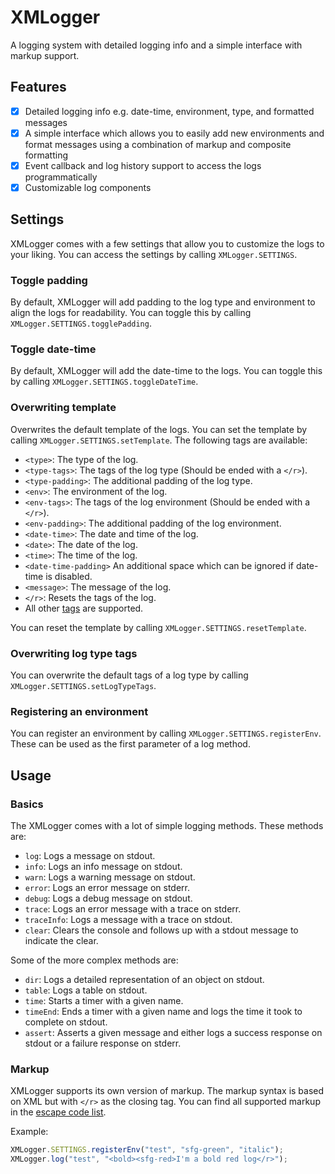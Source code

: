 # XMLogger

A logging system with detailed logging info and a simple interface with markup support.

## Features

- [x] Detailed logging info e.g. date-time, environment, type, and formatted messages
- [x] A simple interface which allows you to easily add new environments and format messages using a combination of markup and composite formatting
- [x] Event callback and log history support to access the logs programmatically
- [x] Customizable log components

## Settings

XMLogger comes with a few settings that allow you to customize the logs to your liking. You can access the settings by calling `XMLogger.SETTINGS`.

### Toggle padding

By default, XMLogger will add padding to the log type and environment to align the logs for readability. You can toggle this by calling `XMLogger.SETTINGS.togglePadding`.

### Toggle date-time

By default, XMLogger will add the date-time to the logs. You can toggle this by calling `XMLogger.SETTINGS.toggleDateTime`.

### Overwriting template

Overwrites the default template of the logs. You can set the template by calling `XMLogger.SETTINGS.setTemplate`. The following tags are available:

- `<type>`: The type of the log.
- `<type-tags>`: The tags of the log type (Should be ended with a `</r>`).
- `<type-padding>`: The additional padding of the log type.
- `<env>`: The environment of the log.
- `<env-tags>`: The tags of the log environment (Should be ended with a `</r>`).
- `<env-padding>`: The additional padding of the log environment.
- `<date-time>`: The date and time of the log.
- `<date>`: The date of the log.
- `<time>`: The time of the log.
- `<date-time-padding>` An additional space which can be ignored if date-time is disabled.
- `<message>`: The message of the log.
- `</r>`: Resets the tags of the log.
- All other [tags](src/statics/EscapeCodeList.ts) are supported.

You can reset the template by calling `XMLogger.SETTINGS.resetTemplate`.

### Overwriting log type tags

You can overwrite the default tags of a log type by calling `XMLogger.SETTINGS.setLogTypeTags`.

### Registering an environment

You can register an environment by calling `XMLogger.SETTINGS.registerEnv`. These can be used as the first parameter of a log method.

## Usage

### Basics

The XMLogger comes with a lot of simple logging methods. These methods are:

- `log`: Logs a message on stdout.
- `info`: Logs an info message on stdout.
- `warn`: Logs a warning message on stdout.
- `error`: Logs an error message on stderr.
- `debug`: Logs a debug message on stdout.
- `trace`: Logs an error message with a trace on stderr.
- `traceInfo`: Logs a message with a trace on stdout.
- `clear`: Clears the console and follows up with a stdout message to indicate the clear.

Some of the more complex methods are:

- `dir`: Logs a detailed representation of an object on stdout.
- `table`: Logs a table on stdout.
- `time`: Starts a timer with a given name.
- `timeEnd`: Ends a timer with a given name and logs the time it took to complete on stdout.
- `assert`: Asserts a given message and either logs a success response on stdout or a failure response on stderr.

### Markup

XMLogger supports its own version of markup. The markup syntax is based on XML but with `</r>` as the closing tag. You can find all supported markup in the [escape code list](src/statics/EscapeCodeList.ts).

Example:

```ts
XMLogger.SETTINGS.registerEnv("test", "sfg-green", "italic");
XMLogger.log("test", "<bold><sfg-red>I'm a bold red log</r>");
```
